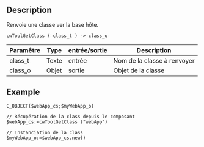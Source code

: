 ﻿<!-- cwToolGetClass ( Texte ) -> Objet -->

## Description
Renvoie une classe ver la base hôte.

```4d
cwToolGetClass ( class_t ) -> class_o
```

| Paramêtre | Type | entrée/sortie | Description |
| --------- | ---- | ------------- | ----------- |
| class_t | Texte | entrée | Nom de la classe à renvoyer |
| class_o | Objet | sortie | Objet de la classe |

## Example

```4d
C_OBJECT($webApp_cs;$myWebApp_o)

// Récupération de la class depuis le composant
$webApp_cs:=cwToolGetClass ("webApp")

// Instanciation de la class
$myWebApp_o:=$webApp_cs.new()
```
